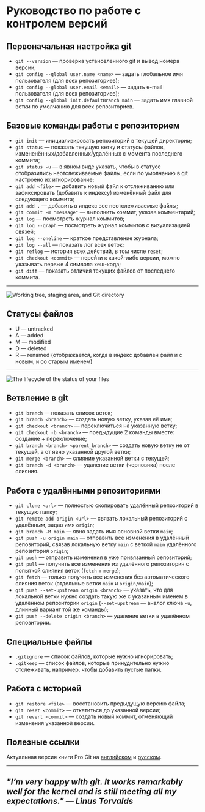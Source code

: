 # Руководство по работе с контролем версий

## Первоначальная настройка git

* `git --version` — проверка установленного git и вывод номера версии;
* `git config --global user.name <name>` — задать глобальное имя пользователя (для всех репозиториев);
* `git config --global user.email <email>` — задать e-mail пользователя (для всех репозиториев);
* `git config --global init.defaultBranch main` — задать имя главной ветки по умолчанию для всех репозиториев.

## Базовые команды работы с репозиторием

* `git init` — инициализировать репозиторий в текущей директории;
* `git status` — показать текущую ветку и статусы файлов, измененённых/добавленных/удалённых с момента последнего коммита;
* `git status -u` — в явном виде указать, чтобы в статусе отобразились неотслеживаемые файлы, если по умолчанию в git настроено их игнорирование;
* `git add <file>` — добавить новый файл к отслеживанию или зафиксировать (добавить к индексу) изменённый файл для следующего коммита;
* `git add .` — добавить в индекс все неотслеживаемые файлы;
* `git commit -m "message"` — выполнить коммит, указав комментарий;
* `git log` — посмотреть журнал коммитов;
* `git log --graph` — посмотреть журнал коммитов с визуализацией связей;
* `git log --oneline` — краткое представление журнала;
* `git log --all` — показать лог всех веток;
* `git reflog` — история всех действий, в том числе `reset`;
* `git checkout <commit>` — перейти к какой-либо версии, можно указывать первые 4 символа хеш-кода;
* `git diff` — показать отличия текущих файлов от последнего коммита.

---
![Working tree, staging area, and Git directory](https://git-scm.com/book/en/v2/images/areas.png)

## Статусы файлов
* U — untracked
* A — added
* M — modified
* D — deleted
* R — renamed (отображается, когда в индекс добавлен файл и с новым, и со старым именем)

---
![The lifecycle of the status of your files](https://git-scm.com/book/en/v2/images/lifecycle.png)


## Ветвление в git

* `git branch` — показать список веток;
* `git branch <branch>` — создать новую ветку, указав её имя;
* `git checkout <branch>` — переключиться на указанную ветку;
* `git checkout -b <branch>` — предыдущие 2 команды вместе: создание + переключение;
* `git branch <branch> <parent_branch>` — создать новую ветку не от текущей, а от явно указанной другой ветки;
* `git merge <branch>` — слияние указанной ветки с текущей;
* `git branch -d <branch>` — удаление ветки (черновика) после слияния.


## Работа с удалёнными репозиториями

* `git clone <url>` — полностью скопировать удалённый репозиторий в текущую папку;
* `git remote add origin <url>` — связать локальный репозиторий с удалённым, задав имя `origin`;
* `git branch -M main` — явно задать имя основной ветки `main`;
* `git push -u origin main` — отправить все изменения в удалённый репозиторий, связав локальную ветку `main` с веткой `main` удалённого репозитория `origin`;
* `git push` — отправить изменения в уже привязанный репозиторий;
* `git pull` — получить все изменения из удалённого репозитория с попыткой слияния веток (`fetch` + `merge`);
* `git fetch` — только получить все изменения без автоматического слияния веток (отдельные ветки `main` и `origin/main`);
* `git push --set-upstream origin <branch>` — указать, что для локальной ветки нужно создать такую же с указанным именем в удалённом репозитории `origin` (`--set-upstream` — аналог ключа `-u`, длинный вариант той же команды);
* `git push --delete origin <branch>` — удаление ветки в удалённом репозитории.


## Специальные файлы

* `.gitignore` — список файлов, которые нужно игнорировать;
* `.gitkeep` — список файлов, которые принудительно нужно отслеживать, например, чтобы добавить пустые папки.


## Работа с историей

* `git restore <file>` — восстановить предыдущую версию файла;
* `git reset <commit>` — откатиться до указанной версии;
* `git revert <commit>` — создать новый коммит, отменяющий изменения указанной версии.


## Полезные ссылки
Актуальная версия книги Pro Git на [английском](https://git-scm.com/book/en/v2) и [русском](https://git-scm.com/book/ru).

---
_"I’m very happy with git. It works remarkably well for the kernel and is still meeting all my expectations."
— Linus Torvalds_
---
